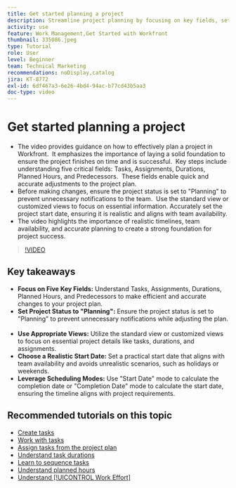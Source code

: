```yaml
---
title: Get started planning a project
description: Streamline project planning by focusing on key fields, setting the status to "Planning," using appropriate views, selecting realistic start dates, and leveraging scheduling modes for accurate timelines.
activity: use
feature: Work Management,Get Started with Workfront
thumbnail: 335086.jpeg
type: Tutorial
role: User
level: Beginner
team: Technical Marketing
recommendations: noDisplay,catalog
jira: KT-8772
exl-id: 6df467a3-6e26-4bd4-94ac-b77cd43b5aa3
doc-type: video
---
```

# Get started planning a project

* The video provides guidance on how to effectively plan a project in Workfront. ​ It emphasizes the importance of laying a solid foundation to ensure the project finishes on time and is successful. ​ Key steps include understanding five critical fields: Tasks, Assignments, Durations, Planned Hours, and Predecessors. ​ These fields enable quick and accurate adjustments to the project plan. ​
* Before making changes, ensure the project status is set to "Planning" to prevent unnecessary notifications to the team. ​ Use the standard view or customized views to focus on essential information. ​ Accurately set the project start date, ensuring it is realistic and aligns with team availability.
* The video highlights the importance of realistic timelines, team availability, and accurate planning to create a strong foundation for project success. ​

>[!VIDEO](https://video.tv.adobe.com/v/335086/?quality=12&learn=on&enablevpops)

## Key takeaways

* **Focus on Five Key Fields:** Understand Tasks, Assignments, Durations, Planned Hours, and Predecessors to make efficient and accurate changes to your project plan. ​
* **Set Project Status to "Planning":** Ensure the project status is set to "Planning" to prevent unnecessary notifications while adjusting the plan. ​
* **Use Appropriate Views:** Utilize the standard view or customized views to focus on essential project details like tasks, durations, and assignments. ​
* **Choose a Realistic Start Date:** Set a practical start date that aligns with team availability and avoids unrealistic scenarios, such as holidays or weekends. ​
* **Leverage Scheduling Modes:** Use "Start Date" mode to calculate the completion date or "Completion Date" mode to calculate the start date, ensuring the timeline aligns with project requirements. ​



## Recommended tutorials on this topic

* [Create tasks](/help/manage-work/tasks/how-to-create-tasks.md)
* [Work with tasks](/help/manage-work/tasks/work-with-tasks.md)
* [Assign tasks from the project plan](/help/manage-work/tasks/assign-tasks-from-the-project-plan.md)
* [Understand task durations](/help/manage-work/tasks/understand-task-durations.md)
* [Learn to sequence tasks](/help/manage-work/tasks/learn-to-sequence-tasks.md)
* [Understand planned hours](/help/manage-work/tasks/understand-planned-hours.md)
* [Understand [!UICONTROL Work Effort]](/help/manage-work/tasks/understand-work-effort.md)
